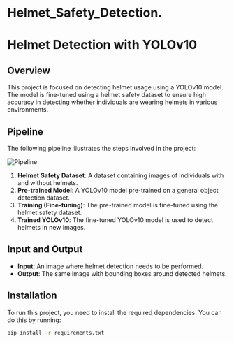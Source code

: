 # Helmet_Safety_Detection.
# Helmet Detection with YOLOv10

## Overview
This project is focused on detecting helmet usage using a YOLOv10 model. The model is fine-tuned using a helmet safety dataset to ensure high accuracy in detecting whether individuals are wearing helmets in various environments.

## Pipeline
The following pipeline illustrates the steps involved in the project:

![Pipeline](path/to/your/image.png)

1. **Helmet Safety Dataset**: A dataset containing images of individuals with and without helmets.
2. **Pre-trained Model**: A YOLOv10 model pre-trained on a general object detection dataset.
3. **Training (Fine-tuning)**: The pre-trained model is fine-tuned using the helmet safety dataset.
4. **Trained YOLOv10**: The fine-tuned YOLOv10 model is used to detect helmets in new images.

## Input and Output
- **Input**: An image where helmet detection needs to be performed.
- **Output**: The same image with bounding boxes around detected helmets.

## Installation
To run this project, you need to install the required dependencies. You can do this by running:

```bash
pip install -r requirements.txt
